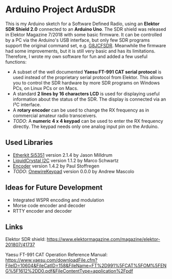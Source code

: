 # Arduino Project ArduSDR

This is my Arduino sketch for a Software Defined Radio, using an **Elektor SDR Shield 2.0** connected to an **Arduino Uno**. The SDR shield was released in Elektor Magazine 7/2018 with some basic firmware. It can be controlled by a PC via the Arduino's USB interface, but only few SDR programs support the original command set, e.g. [G8JCFSDR](https://www.g8jcf.uk/). Meanwhile the firmware had some improvements, but it is still very basic and has its limitations. Therefore, I wrote my own software for fun and added a few useful functions:

+ A subset of the well documented **Yaesu FT-991 CAT serial protocol** is used instead of the proprietary serial protocol from Elektor. This allows you to control the SDR hardware by more SDR programs on Windows PCs, on Linux PCs or on Macs.
+ A standard **2 lines by 16 characters LCD** is used for displaying useful information about the status of the SDR. The display is connected via an I²C interface.
+ A **rotary encoder** can be used to change the RX frequency as in commercial amateur radio transceivers.
+ *TODO*: A **numeric 4 x 4 keypad** can be used to enter the RX frequency directly. The keypad needs only one analog input pin on the Arduino.

## Used Libraries

+ [Etherkit Si5351](https://github.com/etherkit/Si5351Arduino) version 2.1.4 by Jason Milldrum
+ [LiquidCrystal I2C](https://github.com/johnrickman/LiquidCrystal_I2C) version 1.1.2 by Marco Schwartz
+ [Encoder](https://www.pjrc.com/teensy/td_libs_Encoder.html) version 1.4.2 by Paul Stoffregen
+ *TODO*: [OnewireKeypad](https://github.com/AndrewMascolo/OnewireKeypad) version 0.0.0 by Andrew Mascolo

## Ideas for Future Development

+ Integrated WSPR encoding and modulation
+ Morse code encoder and decoder
+ RTTY encoder and decoder

## Links

Elektor SDR shield: https://www.elektormagazine.com/magazine/elektor-201807/41737

Yaesu FT-991 CAT Operation Reference Manual: https://www.yaesu.com/downloadFile.cfm?FileID=10604&FileCatID=158&FileName=FT%2D991%5FCAT%5FOM%5FENG%5F1612%2DD0.pdf&FileContentType=application%2Fpdf

